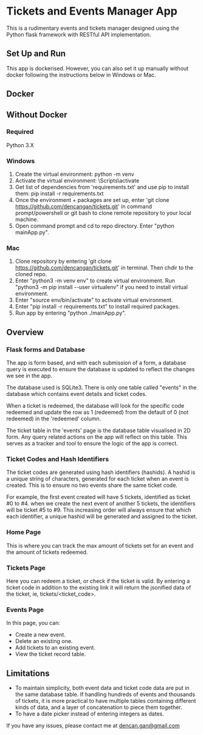 # Tickets and Events Manager App
This is a rudimentary events and tickets manager designed using the Python flask framework with RESTful API implementation.

## Set Up and Run
This app is dockerised. However, you can also set it up manually without docker following the instructions below in Windows or Mac.

## Docker

## Without Docker
### Required
Python 3.X

### Windows
1. Create the virtual environment: python -m venv <YOUR-ENV-NAME>
2. Activate the virtual environment: <YOUR-ENV-NAME>\Scripts\activate
3. Get list of dependencies from 'requirements.txt' and use pip to install them: pip install -r requirements.txt
4. Once the environment + packages are set up, enter 'git clone https://github.com/dencangan/tickets.git' in command prompt/powershell or git bash to clone remote repository to your local machine.
5. Open command prompt and cd to repo directory. Enter "python mainApp.py".

### Mac
1. Clone repository by entering 'git clone https://github.com/dencangan/tickets.git' in terminal. Then chdir to the cloned repo.
2. Enter "python3 -m venv env" to create virtual environment. Run "python3 -m pip install --user virtualenv" if you need to install virtual environment.
3. Enter "source env/bin/activate" to activate virtual environment.
4. Enter "pip install -r requirements.txt" to install required packages.
5. Run app by entering "python ./mainApp.py".

## Overview
### Flask forms and Database
The app is form based, and with each submission of a form, a database query is executed to ensure the database is updated to reflect the changes we see in the app.

The database used is SQLite3. There is only one table called "events" in the database which contains event details and ticket codes. 

When a ticket is redeemed, the database will look for the specific code redeemed and update the row as 1 (redeemed) from the default of 0 (not redeemed) in the 'redeemed' column.

The ticket table in the 'events' page is the database table visualised in 2D form. Any query related actions on the app will reflect on this table. This serves as a tracker and tool to ensure the logic of the app is correct.

### Ticket Codes and Hash Identifiers
The ticket codes are generated using hash identifiers (hashids). A hashid is a unique string of characters, generated for each ticket when an event is created. This is to ensure no two events share the same ticket code. 

For example, the first event created will have 5 tickets, identified as ticket #0 to #4. when we create the next event of another 5 tickets, the identifiers will be ticket #5 to #9. This increasing order will always ensure that which each identifier, a unique hashid will be generated and assigned to the ticket.

### Home Page
This is where you can track the max amount of tickets set for an event and the amount of tickets redeemed.

### Tickets Page 
Here you can redeem a ticket, or check if the ticket is valid.
By entering a ticket code in addition to the existing link it will return the jsonified data of the ticket, ie, tickets/<ticket_code>.

### Events Page
In this page, you can:
- Create a new event.
- Delete an existing one.
- Add tickets to an existing event.
- View the ticket record table.

## Limitations
- To maintain simplicity, both event data and ticket code data are put in the same database table. If handling hundreds of events and thousands of tickets, it is more practical to have multiple tables containing different kinds of data, and a layer of concatenation to piece them together.
- To have a date picker instead of entering integers as dates.

If you have any issues, please contact me at dencan.gan@gmail.com

